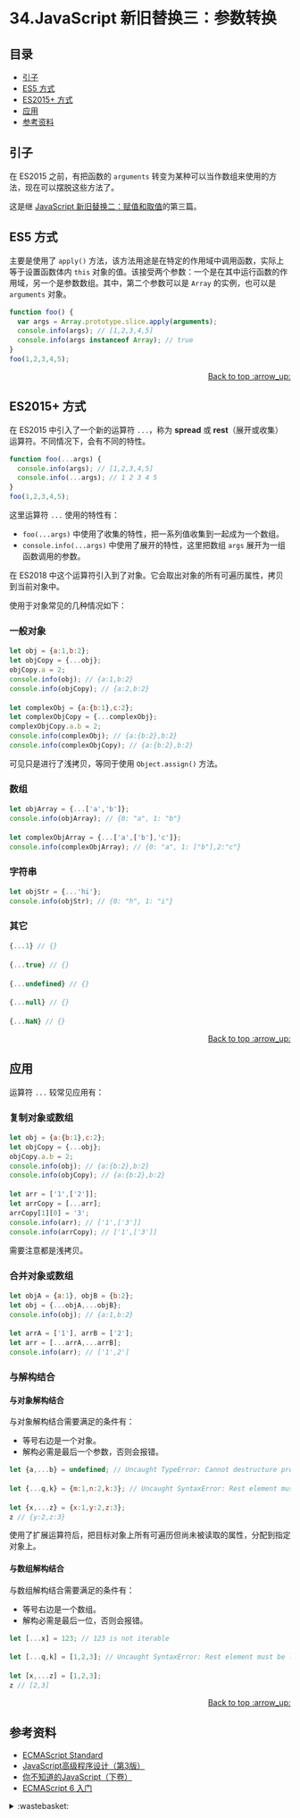 # 34.JavaScript 新旧替换三：参数转换
## <a name="index"></a> 目录
- [引子](#think)
- [ES5 方式](#es5)
- [ES2015+ 方式](#es2015)
- [应用](#application)
- [参考资料](#reference)

## <a name="think"></a> 引子
在 ES2015 之前，有把函数的 `arguments` 转变为某种可以当作数组来使用的方法，现在可以摆脱这些方法了。

这是继 [JavaScript 新旧替换二：赋值和取值][url-segment-33]的第三篇。

## <a name="es5"></a> ES5 方式
主要是使用了 `apply()` 方法，该方法用途是在特定的作用域中调用函数，实际上等于设置函数体内 `this` 对象的值。该接受两个参数：一个是在其中运行函数的作用域，另一个是参数数组。其中，第二个参数可以是 `Array` 的实例，也可以是 `arguments` 对象。
```javascript
function foo() {
  var args = Array.prototype.slice.apply(arguments);
  console.info(args); // [1,2,3,4,5]
  console.info(args instanceof Array); // true
}
foo(1,2,3,4,5);
```

<div align="right"><a href="#index">Back to top :arrow_up:</a></div>

## <a name="es2015"></a> ES2015+ 方式
在 ES2015 中引入了一个新的运算符 `...`，称为 **spread** 或 **rest**（展开或收集）运算符。不同情况下，会有不同的特性。
```javascript
function foo(...args) {
  console.info(args); // [1,2,3,4,5]
  console.info(...args); // 1 2 3 4 5
}
foo(1,2,3,4,5);
```
这里运算符 `...` 使用的特性有：
- `foo(...args)` 中使用了收集的特性，把一系列值收集到一起成为一个数组。
- `console.info(...args)` 中使用了展开的特性，这里把数组 `args` 展开为一组函数调用的参数。

在 ES2018 中这个运算符引入到了对象。它会取出对象的所有可遍历属性，拷贝到当前对象中。

使用于对象常见的几种情况如下：
### 一般对象
```javascript
let obj = {a:1,b:2};
let objCopy = {...obj};
objCopy.a = 2;
console.info(obj); // {a:1,b:2}
console.info(objCopy); // {a:2,b:2}

let complexObj = {a:{b:1},c:2};
let complexObjCopy = {...complexObj};
complexObjCopy.a.b = 2;
console.info(complexObj); // {a:{b:2},b:2}
console.info(complexObjCopy); // {a:{b:2},b:2}
```
可见只是进行了浅拷贝，等同于使用 `Object.assign()` 方法。

### 数组
```javascript
let objArray = {...['a','b']};
console.info(objArray); // {0: "a", 1: "b"}

let complexObjArray = {...['a',['b'],'c']};
console.info(complexObjArray); // {0: "a", 1: ["b"],2:"c"}
```

### 字符串
```javascript
let objStr = {...'hi'};
console.info(objStr); // {0: "h", 1: "i"}
```

### 其它
```javascript
{...1} // {}

{...true} // {}

{...undefined} // {}

{...null} // {}

{...NaN} // {}
```
<div align="right"><a href="#index">Back to top :arrow_up:</a></div>

## <a name="application"></a> 应用
运算符 `...` 较常见应用有：
### 复制对象或数组
```javascript
let obj = {a:{b:1},c:2};
let objCopy = {...obj};
objCopy.a.b = 2;
console.info(obj); // {a:{b:2},b:2}
console.info(objCopy); // {a:{b:2},b:2}

let arr = ['1',['2']];
let arrCopy = [...arr];
arrCopy[1][0] = '3';
console.info(arr); // ['1',['3']]
console.info(arrCopy); // ['1',['3']]
```
需要注意都是浅拷贝。

### 合并对象或数组
```javascript
let objA = {a:1}, objB = {b:2};
let obj = {...objA,...objB};
console.info(obj); // {a:1,b:2}

let arrA = ['1'], arrB = ['2'];
let arr = [...arrA,...arrB];
console.info(arr); // ['1',2']
```

### 与解构结合
#### 与对象解构结合
与对象解构结合需要满足的条件有：
- 等号右边是一个对象。
- 解构必需是最后一个参数，否则会报错。

```javascript
let {a,...b} = undefined; // Uncaught TypeError: Cannot destructure property `a` of 'undefined' or 'null'.

let {...q,k} = {m:1,n:2,k:3}; // Uncaught SyntaxError: Rest element must be last element

let {x,...z} = {x:1,y:2,z:3};
z // {y:2,z:3}
```
使用了扩展运算符后，把目标对象上所有可遍历但尚未被读取的属性，分配到指定对象上。

#### 与数组解构结合
与数组解构结合需要满足的条件有：
- 等号右边是一个数组。
- 解构必需是最后一位，否则会报错。

```javascript
let [...x] = 123; // 123 is not iterable

let [...q,k] = [1,2,3]; // Uncaught SyntaxError: Rest element must be last element

let [x,...z] = [1,2,3];
z // [2,3]
```

<div align="right"><a href="#index">Back to top :arrow_up:</a></div>


## <a name="reference"></a> 参考资料
- [ECMAScript Standard][url-ecma-standard]
- [JavaScript高级程序设计（第3版） ][url-javascript-design]
- [你不知道的JavaScript（下卷） ][url-unknow-javascript-3]
- [ECMAScript 6 入门][url-es6-ruanyifeng]


[url-ecma-standard]:http://www.ecma-international.org/publications/standards/Ecma-262.htm
[url-javascript-design]:http://www.ituring.com.cn/book/946
[url-unknow-javascript-3]:http://www.ituring.com.cn/book/1666
[url-es6-ruanyifeng]:http://es6.ruanyifeng.com/


[url-segment-33]:https://github.com/XXHolic/segment/issues/35

<details>
<summary>:wastebasket:</summary>

看了电影[《阳光普照》][url-movie-1]，里面关于司马光砸缸故事的重新解读，角度很有特点。下面是一个电影中文字概括。

![34-waste-poster][url-local-poster]

</details>

[url-movie-1]:https://movie.douban.com/subject/30292777/
[url-local-poster]:../images/34/poster.png
